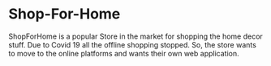 # Shop-For-Home
ShopForHome is a popular Store in the market for shopping the home decor stuff. Due to Covid 19 all the offline shopping stopped. So, the store wants to move to the online platforms and wants their own web application.

